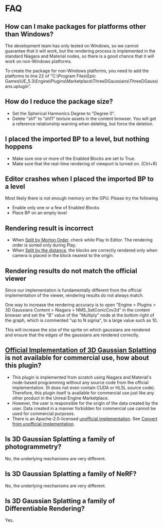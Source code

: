 # FAQ

## How can I make packages for platforms other than Windows?

The development team has only tested on Windows, so we cannot guarantee that it will work, but the rendering process is implemented in the standard Niagara and Material nodes, so there is a good chance that it will work on non-Windows platforms.  

To create the package for non-Windows platforms, you need to add the platforms to line 22 of "C:\Program Files\Epic Games\UE_5.3\Engine\Plugins\Marketplace\ThreeDGaussians\ThreeDGaussians.uplugin".

## How do I reduce the package size?

- Set the Spherical Harmonics Degree to "Degree 0".
- Delete "sh1" to "sh11" texture assets in the content browser.
  You will get a reference relationship warning when deleting, but force the deletion.

## I placed the imported BP to a level, but nothing hoppens

- Make sure one or more of the Enabled Blocks are set to True.
- Make sure that the real-time rendering of viewport is turned on. (Ctrl+R)

## Editor crashes when I placed the imported BP to a level

Most likely there is not enough memory on the GPU. Please try the following

- Enable only one or a few of Enabled Blocks
- Place BP on an empty level

## Rendering result is incorrect

- When [Split by Morton Order](../how-to-split/#split-by-morton-order), check while Play In Editor. The rendering order is sorted only during Play.
- When [Split by the distance](../how-to-split/#split-by-the-distance), the blocks are correctly rendered only when camera is placed in the block nearest to the origin.

## Rendering results do not match the official viewer

Since our implementation is fundamentally different from the official implementation of the viewer, rendering results do not always match.

One way to increase the rendering accuracy is to open "Engine > Plugins > 3D Gaussians Content > Niagara > NMS_SetConicCov2d" in the content browser and set the "B" value of the "Multiply" node at the bottom right of the graph, which is commented "up to N sigma", to a large value such as 10.

This will increase the size of the sprite on which gaussians are rendered and ensure that the edges of the gaussians are rendered correctly.

## [Official Implementation of 3D Gaussian Splatting](https://repo-sam.inria.fr/fungraph/3d-gaussian-splatting/) is not available for commercial use, how about this plugin?

- This plugin is implemented from scratch using Niagara and Material's node-based programming without any source code from the official implementation. (It does not even contain CUDA or HLSL source code).
  Therefore, this plugin itself is available for commercial use just like any other product in the Unreal Engine Marketplace.
- However, the user is responsible for the origin of the data created by the user. Data created in a manner forbidden for commercial use cannot be used for commercial purposes.
- There is an Apache-2.0-licensed [unofficial implementation](https://github.com/wanmeihuali/taichi_3d_gaussian_splatting). See [Convert from unofficial implementation](../how-to-unofficial).

## Is 3D Gaussian Splatting a family of photogrammetry?

No, the underlying mechanisms are very different.

## Is 3D Gaussian Splatting a family of NeRF?

No, the underlying mechanisms are very different.

## Is 3D Gaussian Splatting a family of Differentiable Rendering?

Yes.